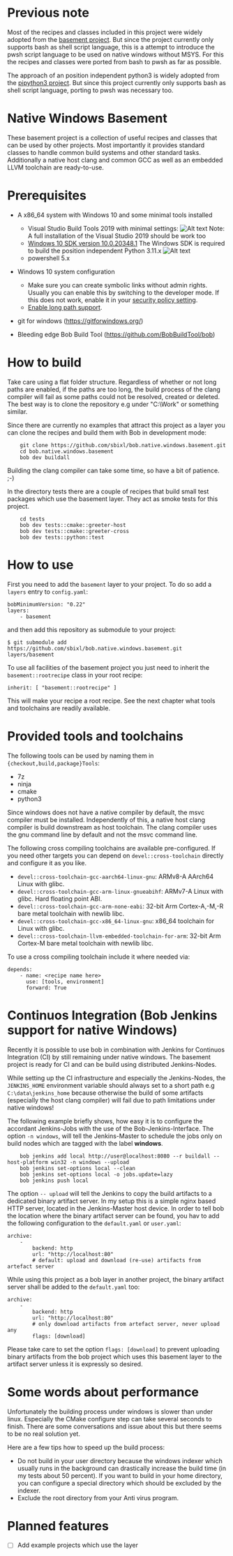 # Previous note

Most of the recipes and classes included in this project were widely adopted from the 
[basement project](https://github.com/BobBuildTool/basement). But since the project 
currently only supports bash as shell script language, this is a attempt to introduce 
the pwsh script language to be used on native windows without MSYS. For this the recipes 
and classes were ported from bash to pwsh as far as possible.

The approach of an position independent python3 is widely adopted from the 
[pipython3 project](https://github.com/mahaase/pipython3). But since this 
project currently only supports bash as shell script language, porting to 
pwsh was necessary too.

# Native Windows Basement

These basement project is a collection of useful recipes and classes that can be
used by other projects. Most importantly it provides standard classes to handle 
common build systems and other standard tasks. Additionally a native host clang 
and common GCC as well as an embedded LLVM toolchain are ready-to-use.

# Prerequisites

* A x86_64 system with Windows 10 and some minimal tools installed
  * Visual Studio Build Tools 2019 with minimal settings:
    ![Alt text](doc/vs_build_tools_2019_setup.PNG "Visual Studio Build Tools 2019")
    Note: A full installation of the Visual Studio 2019 should be work too
  * [Windows 10 SDK version 10.0.20348.1](https://go.microsoft.com/fwlink/?linkid=2164145)
    The Windows SDK is required to build the position independent Python 3.11.x 
    ![Alt text](doc/windows_sdk.PNG "Windows SDK Setup")
  * powershell 5.x

* Windows 10 system configuration
  * Make sure you can create symbolic links without admin rights. Usually you can enable
    this by switching to the developer mode. If this does not work, enable it in your 
    [security policy setting](https://docs.microsoft.com/en-us/windows/security/threat-protection/security-policy-settings/create-symbolic-links).
  * [Enable long path support](https://www.msftnext.com/how-to-enable-ntfs-long-paths-in-windows-10/).

* git for windows (https://gitforwindows.org/)
* Bleeding edge Bob Build Tool (https://github.com/BobBuildTool/bob)

# How to build

Take care using a flat folder structure. Regardless of whether or not long paths 
are enabled, if the paths are too long, the build process of the clang compiler 
will fail as some paths could not be resolved, created or deleted. The best way 
is to clone the  repository e.g under "C:\Work" or something similar.

Since there are currently no examples that attract this project as a layer you
can clone the recipes and build them with Bob in development mode:

```shell
    git clone https://github.com/sbixl/bob.native.windows.basement.git
    cd bob.native.windows.basement
    bob dev buildall
```

Building the clang compiler can take some time, so have a bit of patience. ;-)

In the directory tests there are a couple of recipes that build small test packages 
which use the basement layer. They act as smoke tests for this project.

```shell
    cd tests
    bob dev tests::cmake::greeter-host
    bob dev tests::cmake::greeter-cross
    bob dev tests::python::test
```

# How to use

First you need to add the `basement` layer to your project. To do so add a
`layers` entry to `config.yaml`:

    bobMinimumVersion: "0.22"
    layers:
        - basement

and then add this repository as submodule to your project:

    $ git submodule add https://github.com/sbixl/bob.native.windows.basement.git layers/basement

To use all facilities of the basement project you just need to inherit the `basement::rootrecipe`
class in your root recipe:

    inherit: [ "basement::rootrecipe" ]

This will make your recipe a root recipe. See the next chapter what tools
and toolchains are readily available.

# Provided tools and toolchains

The following tools can be used by naming them in `{checkout,build,package}Tools`:

* 7z
* ninja
* cmake
* python3

Since windows does not have a native compiler by default, the msvc compiler must
be installed. Independently of this, a native host clang compiler is build downstream
as host toolchain. The clang compiler uses the gnu command line by default and not 
the msvc command line.

The following cross compiling toolchains are available pre-configured. If you need
other targets you can depend on `devel::cross-toolchain` directly and configure it
as you like.

* `devel::cross-toolchain-gcc-aarch64-linux-gnu`: ARMv8-A AArch64 Linux with glibc.
* `devel::cross-toolchain-gcc-arm-linux-gnueabihf`: ARMv7-A Linux with glibc. Hard
  floating point ABI.
* `devel::cross-toolchain-gcc-arm-none-eabi`: 32-bit Arm Cortex-A,-M,-R bare metal toolchain with
  newlib libc.
* `devel::cross-toolchain-gcc-x86_64-linux-gnu`: x86_64 toolchain for Linux with glibc.
* `devel::cross-toolchain-llvm-embedded-toolchain-for-arm`: 32-bit Arm Cortex-M bare metal toolchain with newlib libc.

To use a cross compiling toolchain include it where needed via:

    depends:
        - name: <recipe name here>
          use: [tools, environment]
          forward: True

# Continuos Integration (Bob Jenkins support for native Windows) 

Recently it is possible to use bob in combination with Jenkins for Continuos 
Integration (CI) by still remaining under native windows. The basement project 
is ready for CI and can be build using distributed Jenkins-Nodes.

While setting up the CI infrastructure and especially the Jenkins-Nodes, the 
`JENKINS_HOME` environment variable should always set to a short path e.g 
`C:\data\jenkins_home` because otherwise the build of some artifacts (especially 
the host clang compiler) will fail due to path limitations under native windows!

The following example briefly shows, how easy it is to configure the accordant 
Jenkins-Jobs with the use of the Bob-Jenkins-Interface. The option `-n windows`, 
will tell the Jenkins-Master to schedule the jobs only on build nodes which are 
tagged with the label **windows**. 

```shell
    bob jenkins add local http://user@localhost:8080 --r buildall --host-platform win32 -n windows --upload
    bob jenkins set-options local --clean
    bob jenkins set-options local -o jobs.update=lazy
    bob jenkins push local
```

The option `-- upload` will tell the Jenkins to copy the build artifacts to a
dedicated binary artifact server. In my setup this is a simple nginx based HTTP 
server, located in the Jenkins-Master host device. In order to tell bob the 
location where the binary artifact server can be found, you hav to add the 
following configuration to the `default.yaml` or `user.yaml`:

    archive:
        -
            backend: http
            url: "http://localhost:80"
            # default: upload and download (re-use) artifacts from artefact server

While using this project as a bob layer in another project, the binary artifact 
server shall be added to the `default.yaml` too:

    archive:
        -
            backend: http
            url: "http://localhost:80"
            # only download artifacts from artefact server, never upload any
            flags: [download]

Please take care to set the option `flags: [download]` to prevent uploading 
binary artifacts from the bob project which uses this basement layer to the 
artifact server unless it is expressly so desired.

# Some words about performance

Unfortunately the building process under windows is slower than under linux. Especially
the CMake configure step can take several seconds to finish. There are some conversations
and issue about this but there seems to be no real solution yet.

Here are a few tips how to speed up the build process:

* Do not build in your user directory because the windows indexer which usually runs
  in the background can drastically increase the build time (in my tests about 50 percent).
  If you want to build in your home directory, you can configure a special directory
  which should be excluded by the indexer.
* Exclude the root directory from your Anti virus program.

# Planned features

- [ ] Add example projects which use the layer
